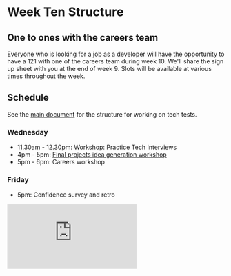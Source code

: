 # Week Ten Structure

## One to ones with the careers team

Everyone who is looking for a job as a developer will have the opportunity to have a 121 with one of the careers team during week 10. We'll share the sign up sheet with you at the end of week 9. Slots will be available at various times throughout the week.

## Schedule

See the [main document](../../individual_challenges_with_reviews/README.md) for the structure for working on tech tests.

### Wednesday

* 11.30am - 12.30pm: Workshop: Practice Tech Interviews
* 4pm - 5pm: [Final projects idea generation workshop](https://github.com/makersacademy/skills-workshops/blob/master/project_idea_generation_workshop.md)
* 5pm - 6pm: Careers workshop

### Friday

* 5pm: Confidence survey and retro


![Tracking pixel](https://githubanalytics.herokuapp.com/course/sequence/onsite/week10_with_reviews.md)
